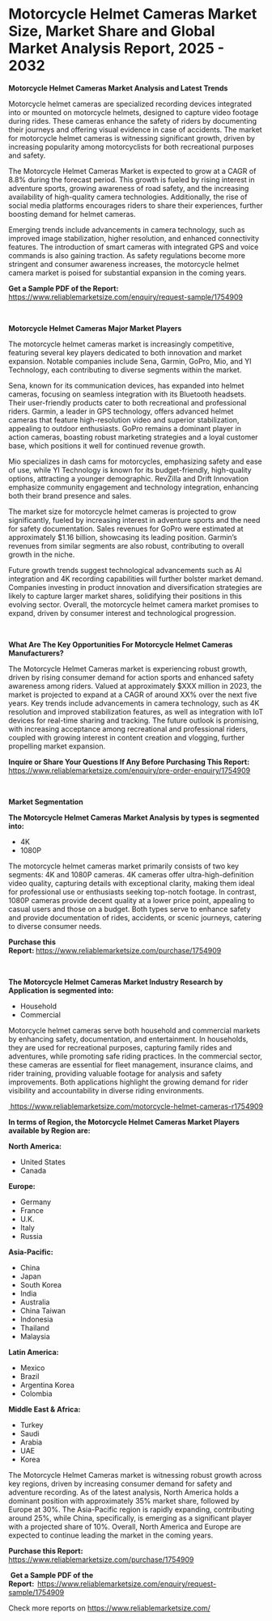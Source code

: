 <p><h1>Motorcycle Helmet Cameras Market Size, Market Share and Global Market Analysis Report, 2025 - 2032</h1></p><p><strong>Motorcycle Helmet Cameras Market Analysis and Latest Trends</strong></p>
<p><p>Motorcycle helmet cameras are specialized recording devices integrated into or mounted on motorcycle helmets, designed to capture video footage during rides. These cameras enhance the safety of riders by documenting their journeys and offering visual evidence in case of accidents. The market for motorcycle helmet cameras is witnessing significant growth, driven by increasing popularity among motorcyclists for both recreational purposes and safety.</p><p>The Motorcycle Helmet Cameras Market is expected to grow at a CAGR of 8.8% during the forecast period. This growth is fueled by rising interest in adventure sports, growing awareness of road safety, and the increasing availability of high-quality camera technologies. Additionally, the rise of social media platforms encourages riders to share their experiences, further boosting demand for helmet cameras. </p><p>Emerging trends include advancements in camera technology, such as improved image stabilization, higher resolution, and enhanced connectivity features. The introduction of smart cameras with integrated GPS and voice commands is also gaining traction. As safety regulations become more stringent and consumer awareness increases, the motorcycle helmet camera market is poised for substantial expansion in the coming years.</p></p>
<p><strong>Get a Sample PDF of the Report:&nbsp;</strong> <a href="https://www.reliablemarketsize.com/enquiry/request-sample/1754909?utm_campaign=3456&utm_medium=2&utm_source=Github&utm_content=ia&utm_term=04042025&utm_id=motorcycle-helmet-cameras">https://www.reliablemarketsize.com/enquiry/request-sample/1754909</a></p>
<p>&nbsp;</p>
<p><strong>Motorcycle Helmet Cameras Major Market Players</strong></p>
<p><p>The motorcycle helmet cameras market is increasingly competitive, featuring several key players dedicated to both innovation and market expansion. Notable companies include Sena, Garmin, GoPro, Mio, and YI Technology, each contributing to diverse segments within the market.</p><p>Sena, known for its communication devices, has expanded into helmet cameras, focusing on seamless integration with its Bluetooth headsets. Their user-friendly products cater to both recreational and professional riders. Garmin, a leader in GPS technology, offers advanced helmet cameras that feature high-resolution video and superior stabilization, appealing to outdoor enthusiasts. GoPro remains a dominant player in action cameras, boasting robust marketing strategies and a loyal customer base, which positions it well for continued revenue growth.</p><p>Mio specializes in dash cams for motorcycles, emphasizing safety and ease of use, while YI Technology is known for its budget-friendly, high-quality options, attracting a younger demographic. RevZilla and Drift Innovation emphasize community engagement and technology integration, enhancing both their brand presence and sales.</p><p>The market size for motorcycle helmet cameras is projected to grow significantly, fueled by increasing interest in adventure sports and the need for safety documentation. Sales revenues for GoPro were estimated at approximately $1.16 billion, showcasing its leading position. Garmin’s revenues from similar segments are also robust, contributing to overall growth in the niche.</p><p>Future growth trends suggest technological advancements such as AI integration and 4K recording capabilities will further bolster market demand. Companies investing in product innovation and diversification strategies are likely to capture larger market shares, solidifying their positions in this evolving sector. Overall, the motorcycle helmet camera market promises to expand, driven by consumer interest and technological progression.</p></p>
<p>&nbsp;</p>
<p><strong>What Are The Key Opportunities For Motorcycle Helmet Cameras Manufacturers?</strong></p>
<p><p>The Motorcycle Helmet Cameras market is experiencing robust growth, driven by rising consumer demand for action sports and enhanced safety awareness among riders. Valued at approximately $XXX million in 2023, the market is projected to expand at a CAGR of around XX% over the next five years. Key trends include advancements in camera technology, such as 4K resolution and improved stabilization features, as well as integration with IoT devices for real-time sharing and tracking. The future outlook is promising, with increasing acceptance among recreational and professional riders, coupled with growing interest in content creation and vlogging, further propelling market expansion.</p></p>
<p><strong>Inquire or Share Your Questions If Any Before Purchasing This Report:</strong> <a href="https://www.reliablemarketsize.com/enquiry/pre-order-enquiry/1754909?utm_campaign=3456&utm_medium=2&utm_source=Github&utm_content=ia&utm_term=04042025&utm_id=motorcycle-helmet-cameras">https://www.reliablemarketsize.com/enquiry/pre-order-enquiry/1754909</a></p>
<p>&nbsp;</p>
<p><strong>Market Segmentation</strong></p>
<p><strong>The Motorcycle Helmet Cameras Market Analysis by types is segmented into:</strong></p>
<p><ul><li>4K</li><li>1080P</li></ul></p>
<p><p>The motorcycle helmet cameras market primarily consists of two key segments: 4K and 1080P cameras. 4K cameras offer ultra-high-definition video quality, capturing details with exceptional clarity, making them ideal for professional use or enthusiasts seeking top-notch footage. In contrast, 1080P cameras provide decent quality at a lower price point, appealing to casual users and those on a budget. Both types serve to enhance safety and provide documentation of rides, accidents, or scenic journeys, catering to diverse consumer needs.</p></p>
<p><strong>Purchase this Report:&nbsp;</strong><a href="https://www.reliablemarketsize.com/purchase/1754909?utm_campaign=3456&utm_medium=2&utm_source=Github&utm_content=ia&utm_term=04042025&utm_id=motorcycle-helmet-cameras">https://www.reliablemarketsize.com/purchase/1754909</a></p>
<p>&nbsp;</p>
<p><strong>The Motorcycle Helmet Cameras Market Industry Research by Application is segmented into:</strong></p>
<p><ul><li>Household</li><li>Commercial</li></ul></p>
<p><p>Motorcycle helmet cameras serve both household and commercial markets by enhancing safety, documentation, and entertainment. In households, they are used for recreational purposes, capturing family rides and adventures, while promoting safe riding practices. In the commercial sector, these cameras are essential for fleet management, insurance claims, and rider training, providing valuable footage for analysis and safety improvements. Both applications highlight the growing demand for rider visibility and accountability in diverse riding environments.</p></p>
<p><a href="https://www.reliablemarketsize.com/motorcycle-helmet-cameras-r1754909?utm_campaign=3456&utm_medium=2&utm_source=Github&utm_content=ia&utm_term=04042025&utm_id=motorcycle-helmet-cameras">&nbsp;https://www.reliablemarketsize.com/motorcycle-helmet-cameras-r1754909</a></p>
<p><strong>In terms of Region, the Motorcycle Helmet Cameras Market Players available by Region are:</strong></p>
<p>
    <p> <strong> North America: </strong>
        <ul>
            <li>United States</li>
            <li>Canada</li>
        </ul>
        </p> 
    <p> <strong> Europe: </strong>
        <ul>
            <li>Germany</li>
            <li>France</li>
            <li>U.K.</li>
            <li>Italy</li>
            <li>Russia</li>
        </ul>
        </p> 
    <p> <strong> Asia-Pacific: </strong>
        <ul>
            <li>China</li>
            <li>Japan</li>
            <li>South Korea</li>
            <li>India</li>
            <li>Australia</li>
            <li>China Taiwan</li>
            <li>Indonesia</li>
            <li>Thailand</li>
            <li>Malaysia</li>
        </ul>
        </p> 
    <p> <strong> Latin America: </strong>
        <ul>
            <li>Mexico</li>
            <li>Brazil</li>
            <li>Argentina Korea</li>
            <li>Colombia</li>
        </ul>
        </p> 
    <p> <strong> Middle East & Africa: </strong>
        <ul>
            <li>Turkey</li>
            <li>Saudi</li>
            <li>Arabia</li>
            <li>UAE</li>
            <li>Korea</li>
        </ul>
    </p>
    </p>
<p><p>The Motorcycle Helmet Cameras market is witnessing robust growth across key regions, driven by increasing consumer demand for safety and adventure recording. As of the latest analysis, North America holds a dominant position with approximately 35% market share, followed by Europe at 30%. The Asia-Pacific region is rapidly expanding, contributing around 25%, while China, specifically, is emerging as a significant player with a projected share of 10%. Overall, North America and Europe are expected to continue leading the market in the coming years.</p></p>
<p><strong>Purchase this Report: </strong><a href="https://www.reliablemarketsize.com/purchase/1754909?utm_campaign=3456&utm_medium=2&utm_source=Github&utm_content=ia&utm_term=04042025&utm_id=motorcycle-helmet-cameras">https://www.reliablemarketsize.com/purchase/1754909</a></p>
<p>&nbsp;<strong>Get a Sample PDF of the Report:&nbsp;&nbsp;</strong><a href="https://www.reliablemarketsize.com/enquiry/request-sample/1754909?utm_campaign=3456&utm_medium=2&utm_source=Github&utm_content=ia&utm_term=04042025&utm_id=motorcycle-helmet-cameras">https://www.reliablemarketsize.com/enquiry/request-sample/1754909</a></p>
<p><strong></strong></p>
<p>Check more reports on <a href="https://www.reliablemarketsize.com/?utm_campaign=3456&utm_medium=2&utm_source=Github&utm_content=ia&utm_term=04042025&utm_id=motorcycle-helmet-cameras">https://www.reliablemarketsize.com/</a></p>